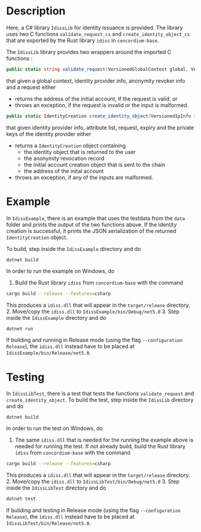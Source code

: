# Description

Here, a C# library `IdissLib` for identity issuance is provided. The library uses two C functions `validate_request_cs` and `create_identity_object_cs` 
that are exported by the Rust library `idiss` in `concordium-base`. 

The `IdissLib` library provides two wrappers around the imported C functions :
```csharp
public static string validate_request(VersionedGlobalContext global, VersionedIpInfo ip_info, VersionedArInfos ars_infos, IdObjectRequest request)
```
that given a global context, identity provider info, anonymity revoker info and a request either
- returns the address of the initial account, if the request is valid, or
- throws an exception, if the request is invalid or the input is malformed.

```csharp
public static IdentityCreation create_identity_object(VersionedIpInfo ip_info, AttributeList alist, IdObjectRequest request, UInt64 expiry, IpPrivateKeys ip_keys){
```
that given identity provider info, attribute list, request, expiry and the private keys of the identity provider either
- returns a `IdentityCreation` object containing 
    * the identity object that is returned to the user
    * the anonymity revocation record
    * the initial account creation object that is sent to the chain
    * the address of the inital account 
- throws an exception, if any of the inputs are malformed.

# Example

In `IdissExample`, there is an example that uses the testdata from the `data` folder and prints the output of the two functions above. 
If the identity creation is successful, it prints the JSON serialization of the returned `IdentityCreation` object.

To build, step inside the `IdissExample` directory and do
```
dotnet build
```

In order to run the example on Windows, do
1. Build the Rust library `idiss` from `concordium-base` with the command
  ```bash
  cargo build --release --features=csharp
  ```
  This produces a `idiss.dll` that will appear in the `target/release` directory. 
2. Move/copy the `idiss.dll` to `IdissExample/bin/Debug/net5.0`
3. Step inside the `IdissExample` directory and do
   ```bash
   dotnet run
   ```
If building and running in Release mode (using the flag `--configuration Release`), the `ìdiss.dll` instead have to be placed at
`IdissExample/bin/Release/net5.0`.

# Testing

In `IdissLibTest`, there is a test that tests the functions `validate_request` and `create_identity_object`. 
To build the test, step inside the `IdissLib` directory and do
```
dotnet build
```

In order to run the test on Windows, do
1. The same `idiss.dll` that is needed for the running the example above
   is needed for running the test. If not already build, build the Rust library `idiss` from `concordium-base` with the command
  ```bash
  cargo build --release --features=csharp
  ```
  This produces a `idiss.dll` that will appear in the `target/release` directory. 
2. Move/copy the `idiss.dll` to `IdissLibTest/bin/Debug/net5.0`
3. Step inside the `IdissLibTest` directory and do
   ```bash
   dotnet test
   ```
If building and testing in Release mode (using the flag `--configuration Release`), the `ìdiss.dll` instead have to be placed at
`IdissLibTest/bin/Release/net5.0`.